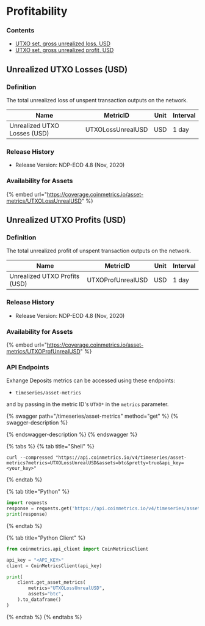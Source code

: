 # Profitability

### Contents

* [UTXO set, gross unrealized loss, USD](profitability.md#unrealized-utxo-losses-usd)
* [UTXO set, gross unrealized profit, USD](profitability.md#unrealized-utxo-profits-usd)

## Unrealized UTXO Losses (USD)

### Definition

The total unrealized loss of unspent transaction outputs on the network.

| Name                         | MetricID          | Unit | Interval |
| ---------------------------- | ----------------- | ---- | -------- |
| Unrealized UTXO Losses (USD) | UTXOLossUnrealUSD | USD  | 1 day    |

### Release History

* Release Version: NDP-EOD 4.8 (Nov, 2020)

### Availability for Assets

{% embed url="https://coverage.coinmetrics.io/asset-metrics/UTXOLossUnrealUSD" %}

## Unrealized UTXO Profits (USD)

### Definition

The total unrealized profit of unspent transaction outputs on the network.

| Name                          | MetricID          | Unit | Interval |
| ----------------------------- | ----------------- | ---- | -------- |
| Unrealized UTXO Profits (USD) | UTXOProfUnrealUSD | USD  | 1 day    |

### Release History

* Release Version: NDP-EOD 4.8 (Nov, 2020)

### Availability for Assets

{% embed url="https://coverage.coinmetrics.io/asset-metrics/UTXOProfUnrealUSD" %}

### API Endpoints

Exhange Deposits metrics can be accessed using these endpoints:

* `timeseries/asset-metrics`

and by passing in the metric ID's `UTXO*` in the `metrics` parameter.

{% swagger path="/timeseries/asset-metrics" method="get" %}
{% swagger-description %}

{% endswagger-description %}
{% endswagger %}

{% tabs %}
{% tab title="Shell" %}
```shell
curl --compressed "https://api.coinmetrics.io/v4/timeseries/asset-metrics?metrics=UTXOLossUnrealUSD&assets=btc&pretty=true&api_key=<your_key>"
```
{% endtab %}

{% tab title="Python" %}
```python
import requests
response = requests.get('https://api.coinmetrics.io/v4/timeseries/asset-metrics?metrics=UTXOLossUnrealUSD&assets=btc&pretty=true&api_key=<your_key>').json()
print(response)
```
{% endtab %}

{% tab title="Python Client" %}
```python
from coinmetrics.api_client import CoinMetricsClient

api_key = "<API_KEY>"
client = CoinMetricsClient(api_key)

print(
    client.get_asset_metrics(
        metrics="UTXOLossUnrealUSD", 
        assets="btc",
    ).to_dataframe()
)
```
{% endtab %}
{% endtabs %}
